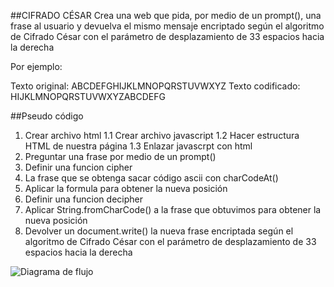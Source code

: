 ##CIFRADO CÉSAR
Crea una web que pida, por medio de un prompt(), una frase al usuario y devuelva el mismo mensaje encriptado según el algoritmo de Cifrado César con el parámetro de desplazamiento de 33 espacios hacia la derecha

Por ejemplo:

Texto original: ABCDEFGHIJKLMNOPQRSTUVWXYZ
Texto codificado: HIJKLMNOPQRSTUVWXYZABCDEFG

##Pseudo código

1. Crear archivo html
  1.1 Crear archivo javascript
  1.2 Hacer estructura HTML de nuestra página
  1.3 Enlazar javascrpt con html
2. Preguntar una frase por medio de un prompt()
3. Definir una funcion cipher
4. La frase que se obtenga sacar código ascii con charCodeAt()
5. Aplicar la formula para obtener la nueva posición
6. Definir una funcion decipher
7. Aplicar String.fromCharCode() a la frase que obtuvimos para obtener la nueva posición
8. Devolver un document.write() la nueva frase encriptada según el algoritmo de Cifrado César con el parámetro de desplazamiento de 33 espacios hacia la derecha

![Diagrama de flujo](https://subefotos.com/ver/?cd75e5eff306cb56ab2aa0876d6504deo.png#codigos)
